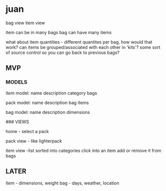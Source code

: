 # juan

bag view
item view

item can be in many bags
bag can have many items

what about item quantities - different quantites per bag, how would that work?
can items be grouped/associated with each other in 'kits'?
some sort of source control so you can go back to previous bags?
 
## MVP

### MODELS
item model:
name
description
category
bags

pack model:
name
description
bag
items

bag model:
name
description
dimensions

### VIEWS

home - select a pack

pack view - like lighterpack

item view -list sorted into categories
click into an item
add or remove it from bags

## LATER

item - dimensions, weight
bag - days, weather, location

